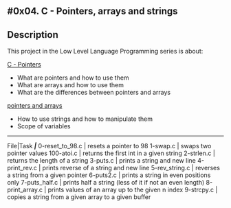 #0x04. C - Pointers, arrays and strings
 ---
## Description

 This project in the Low Level Language Programming series is about:

[C - Pointers](https://www.tutorialspoint.com/cprogramming/c_pointers.htm)
* What are pointers and how to use them
* What are arrays and how to use them
* What are the differences between pointers and arrays

[pointers and arrays](https://intranet.hbtn.io/concepts/60)
* How to use strings and how to manipulate them
* Scope of variables

---
File|Task
___|___
0-reset_to_98.c | resets a pointer to 98
1-swap.c | swaps two pointer values
100-atoi.c | returns the first int in a given string
2-strlen.c | returns the length of a string
3-puts.c | prints a string and new line
4-print_rev.c | prints reverse of a string and new line
5-rev_string.c | reverses a string from a given pointer
6-puts2.c | prints a string in even positions only
7-puts_half.c | prints half a string (less of it if not an even length)
8-print_array.c | prints values of an array up to the given n index
9-strcpy.c | copies a string from a given array to a given buffer
